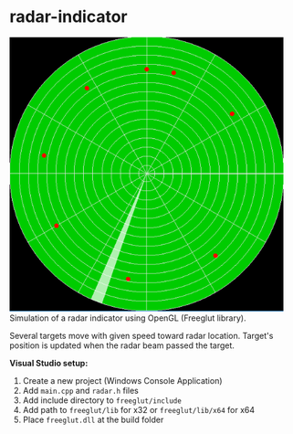 # radar-indicator
<img src="radar-indicator.PNG" width="480" alt="Combined Image" />  
Simulation of a radar indicator using OpenGL (Freeglut library).  

Several targets move with given speed toward radar location. Target's position is updated when the radar beam passed the target.  

**Visual Studio setup:**  
1. Create a new project (Windows Console Application)
2. Add `main.cpp` and `radar.h` files
3. Add include directory to `freeglut/include`
4. Add path to `freeglut/lib` for x32 or `freeglut/lib/x64` for x64
5. Place `freeglut.dll` at the build folder
